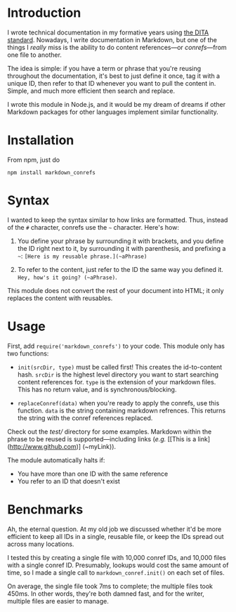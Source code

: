 # Introduction

I wrote technical documentation in my formative years using [the DITA standard](http://en.wikipedia.org/wiki/Darwin_Information_Typing_Architecture). Nowadays, I write documentation in Markdown, but one of the things I _really_ miss is the ability to do content references&mdash;or _conrefs_&mdash;from one file to another.

The idea is simple: if you have a term or phrase that you're reusing throughout the documentation, it's best to just define it once, tag it with a unique ID, then refer to that ID whenever you want to pull the content in. Simple, and much more efficient then search and replace.

I wrote this module in Node.js, and it would be my dream of dreams if other Markdown packages for other languages implement similar functionality.

# Installation

From npm, just do

    npm install markdown_conrefs

# Syntax

I wanted to keep the syntax similar to how links are formatted. Thus, instead of the `#` character, conrefs use the `~` character. Here's how:

1. You define your phrase by surrounding it with brackets, and you define the ID right next to it, by surrounding it with parenthesis, and prefixing a `~`: `[Here is my reusable phrase.](~aPhrase)`

2. To refer to the content, just refer to the ID the same way you defined it. `Hey, how's it going? (~aPhrase)`.

This module does not convert the rest of your document into HTML; it only replaces the content with reusables.

# Usage

First, add `require('markdown_conrefs')` to your code. This module only has two functions:

* `init(srcDir, type)` must be called first! This creates the id-to-content hash. `srcDir` is the highest level directory you want to start searching content references for. `type` is the extension of your markdown files. This has no return value, and is synchronous/blocking.

* `replaceConref(data)` when you're ready to apply the conrefs, use this function. `data` is the string containing markdown refrences. This returns the string with the conref references replaced.

Check out the _test/_ directory for some examples. Markdown within the phrase to be reused is supported&mdash;including links (_e.g._ \[\[This is a link](http://www.github.com)] (~myLink)).

The module automatically halts if:

* You have more than one ID with the same reference
* You refer to an ID that doesn't exist

# Benchmarks

Ah, the eternal question. At my old job we discussed whether it'd be more efficient to keep all IDs in a single, reusable file, or keep the IDs spread out across many locations.

I tested this by creating a single file with 10,000 conref IDs, and 10,000 files with a single conref ID. Presumably, lookups would cost the same amount of time, so I made a single call to `markdown_conref.init()` on each set of files.

On average, the single file took 7ms to complete; the multiple files took 450ms. In other words, they're both damned fast, and for the writer, multiple files are easier to manage.